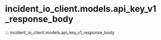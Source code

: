 # incident_io_client.models.api_key_v1_response_body

::: incident_io_client.models.api_key_v1_response_body